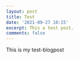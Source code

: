 ```yaml
---
layout: post
title: Test
date: '2021-09-27 10:15'
excerpt: This a test post.
comments: false
---
```


This is my test-blogpost
